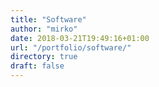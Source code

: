 ```yaml
---
title: "Software"
author: "mirko"
date: 2018-03-21T19:49:16+01:00
url: "/portfolio/software/"
directory: true
draft: false
---
```

